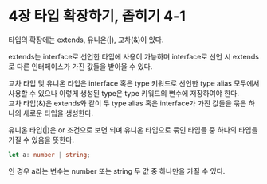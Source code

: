 # 4장 타입 확장하기, 좁히기 4-1

타입의 확장에는 extends, 유니온(|), 교차(&)이 있다.

extends는 interface로 선언한 타입에 사용이 가능하며
interface로 선언 시 extends로 다른 인터페이스가 가진 값들을 받아올 수 있다.

교차 타입 및 유니온 타입은 interface 혹은 type 키워드로 선언한 type alias 모두에서 사용할 수 있으나 이렇게 생성된 type은 type 키워드의 변수에 저장하여야 한다.  
교차 타입(&)은 extends와 같이 두 type alias 혹은 interface가 가진 값들을 묶은 하나의 새로운 타입을 생성한다.

유니온 타입(|)은 or 조건으로 보면 되며 유니온 타입으로 묶인 타입들 중 하나의 타입을 가질 수 있음을 뜻한다.

```typescript
let a: number | string;
```

인 경우 a라는 변수는 number 또는 string 두 값 중 하나만을 가질 수 있다.
